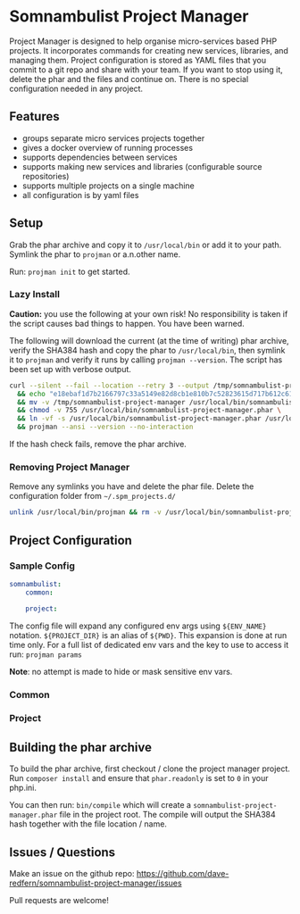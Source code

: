 # Somnambulist Project Manager

Project Manager is designed to help organise micro-services based PHP projects. It
incorporates commands for creating new services, libraries, and managing them.
Project configuration is stored as YAML files that you commit to a git repo and
share with your team. If you want to stop using it, delete the phar and the files
and continue on. There is no special configuration needed in any project.

## Features

 * groups separate micro services projects together
 * gives a docker overview of running processes
 * supports dependencies between services
 * supports making new services and libraries (configurable source repositories)
 * supports multiple projects on a single machine
 * all configuration is by yaml files

## Setup

Grab the phar archive and copy it to `/usr/local/bin` or add it to your path.
Symlink the phar to `projman` or a.n.other name.

Run: `projman init` to get started.

### Lazy Install

__Caution:__ you use the following at your own risk! No responsibility is taken
if the script causes bad things to happen. You have been warned.

The following will download the current (at the time of writing) phar archive,
verify the SHA384 hash and copy the phar to `/usr/local/bin`, then symlink it to
`projman` and verify it runs by calling `projman --version`. The script has been
set up with verbose output.

```bash
curl --silent --fail --location --retry 3 --output /tmp/somnambulist-project-manager.phar --url https://github.com/dave-redfern/somnambulist-project-manager/releases/download/1.0.0/somnambulist-project-manager.phar \
  && echo "e18ebaf1d7b2166797c33a5149e82d8cb1e810b7c52823615d717b612c6159c3483983992814acd459cd560bf6c7952d  /tmp/somnambulist-project-manager.phar" | shasum -a 384 -c \
  && mv -v /tmp/somnambulist-project-manager /usr/local/bin/somnambulist-project-manager.phar \
  && chmod -v 755 /usr/local/bin/somnambulist-project-manager.phar \
  && ln -vf -s /usr/local/bin/somnambulist-project-manager.phar /usr/local/bin/projman \
  && projman --ansi --version --no-interaction
```

If the hash check fails, remove the phar archive.

### Removing Project Manager

Remove any symlinks you have and delete the phar file. Delete the configuration folder
from `~/.spm_projects.d/`

```bash
unlink /usr/local/bin/projman && rm -v /usr/local/bin/somnambulist-project-manager.phar
```

## Project Configuration


### Sample Config

```yaml
somnambulist:
    common:

    project:

```

The config file will expand any configured env args using `${ENV_NAME}`
notation. `${PROJECT_DIR}` is an alias of `${PWD}`. This expansion is
done at run time only. For a full list of dedicated env vars and the
key to use to access it run: `projman params`

__Note__: no attempt is made to hide or mask sensitive env vars.

### Common


### Project



## Building the phar archive

To build the phar archive, first checkout / clone the project manager project. Run
`composer install` and ensure that `phar.readonly` is set to `0` in your php.ini.

You can then run: `bin/compile` which will create a `somnambulist-project-manager.phar`
file in the project root. The compile will output the SHA384 hash together with the
file location / name.

## Issues / Questions

Make an issue on the github repo: https://github.com/dave-redfern/somnambulist-project-manager/issues

Pull requests are welcome!

